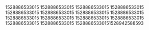 1528886533015
1528886533015
1528886533015
1528886533015
1528886533015
1528886533015
1528886533015
1528886533015
1528886533015
1528886533015
1528886533015
1528886533015
1528886533015
1528886533015
15288865330151528942588593